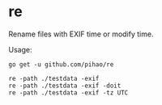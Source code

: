 # re

Rename files with EXIF time or modify time.

Usage:

    go get -u github.com/pihao/re

    re -path ./testdata -exif
    re -path ./testdata -exif -doit
    re -path ./testdata -exif -tz UTC
